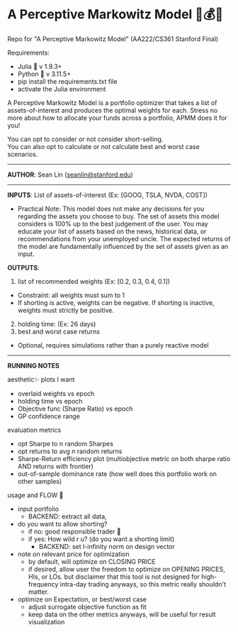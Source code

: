 # A Perceptive Markowitz Model 💸💰🤑
Repo for "A Perceptive Markowitz Model" (AA222/CS361 Stanford Final)

Requirements: 
- Julia 🎀 v 1.9.3+
- Python 🐍 v 3.11.5+
- pip install the requirements.txt file
- activate the Julia environment 

A Perceptive Markowitz Model is a portfolio optimizer that takes a list of assets-of-interest and produces the optimal weights for each.  Stress no more about how to allocate your funds across a portfolio, APMM does it for you!  

You can opt to consider or not consider short-selling.  
You can also opt to calculate or not calculate best and worst case scenarios. 

---

**AUTHOR**: Sean Lin (seanlin@stanford.edu)

--- 

**INPUTS**: List of assets-of-interest (Ex: [GOOG, TSLA, NVDA, COST])
  - Practical Note: This model does not make any decisions for you regarding the assets you choose to buy.  The set of assets this model considers is 100% up to the best judgement of the user. You may educate your list of assets based on the news, historical data, or recommendations from your unemployed uncle.  The expected returns of the model are fundamentally influenced by the set of assets given as an input.  

**OUTPUTS**: 
1. list of recommended weights (Ex: [0.2, 0.3, 0.4, 0.1]) 
  - Constraint: all weights must sum to 1
  - If shorting is active, weights can be negative.  If shorting is inactive, weights must strictly be positive.
2. holding time: (Ex: 26 days)
3. best and worst case returns
  - Optional, requires simulations rather than a purely reactive model

---
**RUNNING NOTES**

aesthetic✨ plots I want
- overlaid weights vs epoch
- holding time vs epoch
- Objective func (Sharpe Ratio) vs epoch
- GP confidence range

evaluation metrics
- opt Sharpe to n random Sharpes
- opt returns to avg n random returns
- Sharpe-Return efficiency plot (multiobjective metric on both sharpe ratio AND returns with frontier)
- out-of-sample dominance rate (how well does this portfolio work on other samples)

usage and FLOW 🌊
- input portfolio
  - BACKEND: extract all data, 
- do you want to allow shorting?  
  - if no: good responsible trader 🤭
  - if yes: How wild r u? (do you want a shorting limit)
    - BACKEND: set l-infinity norm on design vector
- note on relevant price for optimization
  - by default, will optimize on CLOSING PRICE
  - if desired, allow user the freedom to optimize on OPENING PRICES, HIs, or LOs.  but disclaimer that this tool is not designed for high-frequency intra-day trading anyways, so this metric really shouldn't matter. 
- optimize on Expectation, or best/worst case
  - adjust surrogate objective function as fit
  - keep data on the other metrics anyways, will be useful for result visualization


